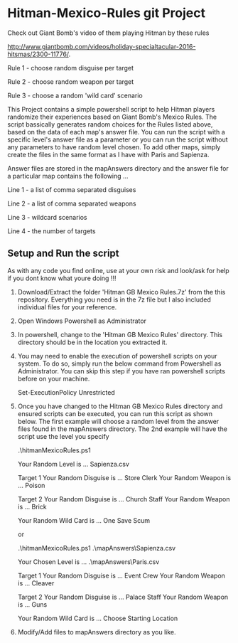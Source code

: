 # Hitman-Mexico-Rules git Project

Check out Giant Bomb's video of them playing Hitman by these rules 

http://www.giantbomb.com/videos/holiday-specialtacular-2016-hitsmas/2300-11776/.

  Rule 1 - choose random disguise per target

  Rule 2 - choose random weapon per target

  Rule 3 - choose a random 'wild card' scenario

This Project contains a simple powershell script to help Hitman players randomize their experiences based on Giant Bomb's Mexico Rules. The script bassically generates random choices for the Rules listed above, based on the data of each map's answer file. You can run the script with a specific level's answer file as a parameter or you can run the script without any parameters to have random level chosen. To add other maps, simply create the files in the same format as I have with Paris and Sapienza.

Answer files are stored in the mapAnswers directory and the answer file for a particular map contains the following ...
  
  Line 1 - a list of comma separated disguises
  
  Line 2 - a list of comma separated weapons
  
  Line 3 - wildcard scenarios
  
  Line 4 - the number of targets

Setup and Run the script
------------------------
As with any code you find online, use at your own risk and look/ask for help if you dont know what youre doing !!!

1) Download/Extract the folder 'Hitman GB Mexico Rules.7z' from the this repository. Everything you need is in the 7z file but I also included individual files for your reference.

2) Open Windows Powershell as Administrator

3) In powershell, change to the 'Hitman GB Mexico Rules' directory. This directory should be in the location you extracted it.

4) You may need to enable the execution of powershell scripts on your system. To do so, simply run the below command from Powershell as Administrator. You can skip this step if you have ran powershell scripts before on your machine. 
  
    Set-ExecutionPolicy Unrestricted
  
5) Once you have changed to the Hitman GB Mexico Rules directory and ensured scripts can be executed, you can run this script as shown below. The first example will choose a random level from the answer files found in the mapAnswers directory. The 2nd example will have the script use the level you specify
  
    .\hitmanMexicoRules.ps1
    
    Your Random Level is ...  Sapienza.csv

    Target 1
    Your Random Disguise is ...  Store Clerk
    Your Random Weapon is ...  Poison

    Target 2
    Your Random Disguise is ...  Church Staff
    Your Random Weapon is ...  Brick

    Your Random Wild Card is ...  One Save Scum
    
    or
    
    .\hitmanMexicoRules.ps1 .\mapAnswers\Sapienza.csv
    
    Your Chosen Level is ...  .\mapAnswers\Paris.csv

    Target 1
    Your Random Disguise is ...  Event Crew
    Your Random Weapon is ...  Cleaver

    Target 2
    Your Random Disguise is ...  Palace Staff
    Your Random Weapon is ...  Guns

    Your Random Wild Card is ...  Choose Starting Location
    
6) Modify/Add files to mapAnswers directory as you like.
